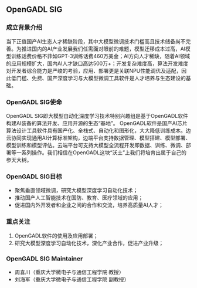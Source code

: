 ## OpenGADL SIG

### 成立背景介绍

当下正值国产AI生态人才稀缺阶段，其中大模型微调技术门槛高且技术储备尚不完善。为推进国内的AI产业发展我们任需面对眼前的难题，模型迁移成本过高，AI模型训练话费价格不菲如GPT-3训练话费460万美金；AI方向人才稀缺，随着AI领域的应用规模扩大，国内AI人才缺口高达500万+；开发复杂难度高，算法开发难度对开发者综合能力是严峻的考验，应用、部署更是关联NPU性能调优及适配，因此低门槛、免费、国产深度学习与大模型微调工具软件是人才培养与生态建设的基础。

### OpenGADL  SIG使命

OpenGADL SIG即大模型自动化深度学习技术特别兴趣组是基于OpenGADL软件构建AI装备的算法开发、应用开源的生态“基地”。 OpenGADL软件是国产AI芯片算法设计工具软件具有国产化、全栈式、自动化和图形化，大大降低训练成本。边云协同实现通用AI计算标准架构，边端平台支持数据管理、模型搭建、模型部署、模型训练和模型评估。云端平台可支持大模型全流程开发即数据、训练、微调、部署等一系列操作。我们相信在OpenGADL这块“沃土”上我们将培育出属于自己的参天大树。

### OpenGADL SIG目标

- 聚焦垂直领域微调，研究大模型深度学习自动化技术；
- 推动国产人工智能技术在国防、教育、医疗领域的应用；
- 促进国内外开发者和企业之间的合作和交流，培养高质量AI人才；

### 重点关注

1. OpenGADL软件的使用及应用部署；
2. 研究大模型深度学习自动化技术，深化产业合作，促进产业升级；

### OpenGADL SIG Maintainer

- 周喜川（重庆大学微电子与通信工程学院 教授）
- 刘海军（重庆大学微电子与通信工程学院 副教授）
